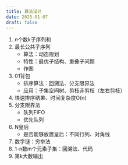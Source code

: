 ```yaml
---
title: 算法设计
date: 2025-01-07
draft: false
---
```

1. n个数k子序列和
2. 最长公共子序列
	- 算法：动态规划
	- 特性：最优子结构、重叠子问题
	- 作图
3. 01背包
	- 排序算法：回溯法、分支限界法
	- 应用：子集空间树、剪枝非剪枝（左右剪枝）
1. 快速排序结果、时间复杂度O(n)
2. 分支限界法
	- 队列FIFO
	- 优先队列
3. N皇后
	- 是否能够放置皇后：不同行列、对角线
4. 数字谜：穷举法
5. 1-n数m个元素子集：回溯法、代码
6. 第k大数输出